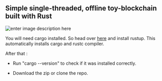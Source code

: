 ## Simple single-threaded, offline toy-blockchain built with Rust

![enter image description here](https://presentations.bltavares.com/ouvi-falar-de-rust/ferris.png)

You will need cargo installed. So head over [here](https://www.rust-lang.org/tools/install) and install rustup. This automatically installs cargo and rustc compiler.

After that :

- Run "cargo --version" to check if it was installed correctly.

- Download the zip or clone the repo.
